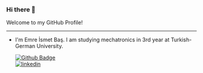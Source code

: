 ### Hi there 👋
Welcome to my GitHub Profile!
___
- I'm Emre İsmet Baş. I am studying mechatronics in 3rd year at Turkish-German University.

  [![Github Badge](https://img.shields.io/badge/-Github-000?style=quare&labelColor=000&logo=Github&logoColor=white&link=link)](https://github.com/emrebas48) \
  [![linkedin](https://img.shields.io/badge/Linkedin-000000?style=for-the-badge&logo=Linkedin&logoColor=white)](https://www.linkedin.com/in/emre-ismet-ba%C5%9F-09b7761b9/)
